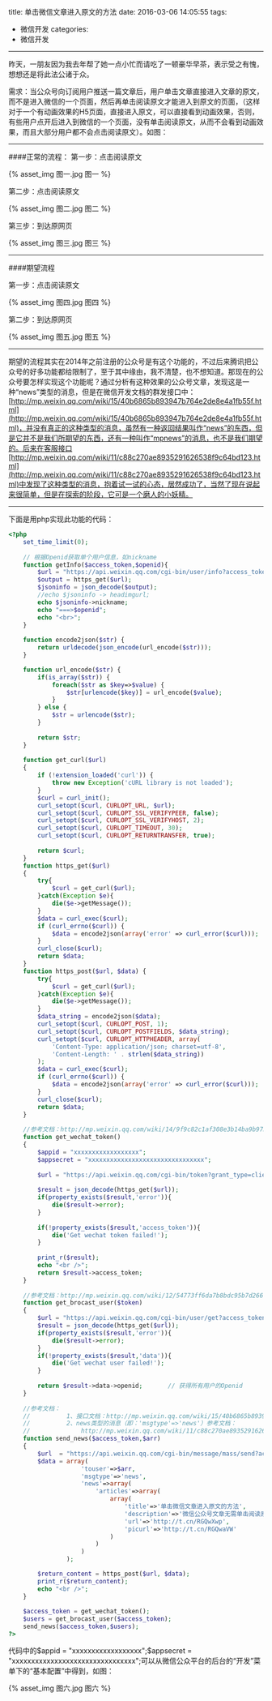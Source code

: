 title: 单击微信文章进入原文的方法
date: 2016-03-06 14:05:55
tags:
  - 微信开发
categories:
  - 微信开发
---
昨天，一朋友因为我去年帮了她一点小忙而请吃了一顿豪华早茶，表示受之有愧，想想还是将此法公诸于众。

需求：当公众号向订阅用户推送一篇文章后，用户单击文章直接进入文章的原文，而不是进入微信的一个页面，然后再单击阅读原文才能进入到原文的页面，（这样对于一个有动画效果的H5页面，直接进入原文，可以直接看到动画效果，否则，有些用户点开后进入到微信的一个页面，没有单击阅读原文，从而不会看到动画效果，而且大部分用户都不会点击阅读原文）。如图：

---
####正常的流程：
第一步：点击阅读原文

{% asset_img 图一.jpg 图一 %}  

<!--more-->

第二步：点击阅读原文

{% asset_img 图二.jpg 图二 %}  

第三步：到达原网页

{% asset_img 图三.jpg 图三 %}
  
---
####期望流程

第一步：点击阅读原文

{% asset_img 图四.jpg 图四 %}  

第二步：到达原网页

{% asset_img 图五.jpg 图五 %}  

---

期望的流程其实在2014年之前注册的公众号是有这个功能的，不过后来腾讯把公众号的好多功能都给限制了，至于其中缘由，我不清楚，也不想知道。那现在的公众号要怎样实现这个功能呢？通过分析有这种效果的公众号文章，发现这是一种“news”类型的消息，但是在微信开发文档的群发接口中：[http://mp.weixin.qq.com/wiki/15/40b6865b893947b764e2de8e4a1fb55f.html](http://mp.weixin.qq.com/wiki/15/40b6865b893947b764e2de8e4a1fb55f.html)，并没有真正的这种类型的消息，虽然有一种返回结果叫作“news”的东西，但是它并不是我们所期望的东西，还有一种叫作“mpnews”的消息，也不是我们期望的。后来在客服接口[http://mp.weixin.qq.com/wiki/11/c88c270ae8935291626538f9c64bd123.html](http://mp.weixin.qq.com/wiki/11/c88c270ae8935291626538f9c64bd123.html)中发现了这种类型的消息，抱着试一试的心态，居然成功了，当然了现在说起来很简单，但是在探索的阶段，它可是一个磨人的小妖精。

---

下面是用php实现此功能的代码：

```php
<?php	
	set_time_limit(0);
	
	// 根据Openid获取单个用户信息，如nickname
	function getInfo($access_token,$openid){
		$url = "https://api.weixin.qq.com/cgi-bin/user/info?access_token=$access_token&openid=$openid";
		$output = https_get($url);
		$jsoninfo = json_decode($output);
		//echo $jsoninfo -> headimgurl;
		echo $jsoninfo->nickname;
		echo "===>$openid";
		echo "<br>";			
	}	
	
	function encode2json($str) {
		return urldecode(json_encode(url_encode($str)));	
	}

	function url_encode($str) {
		if(is_array($str)) {
			foreach($str as $key=>$value) {
				$str[urlencode($key)] = url_encode($value);
			}
		} else {
			$str = urlencode($str);
		}
		
		return $str;
	}
	
	function get_curl($url)
	{
		if (!extension_loaded('curl')) {
            throw new Exception('cURL library is not loaded');
        }
		$curl = curl_init();       
		curl_setopt($curl, CURLOPT_URL, $url);       
		curl_setopt($curl, CURLOPT_SSL_VERIFYPEER, false);
		curl_setopt($curl, CURLOPT_SSL_VERIFYHOST, 2);
		curl_setopt($curl, CURLOPT_TIMEOUT, 30); 
		curl_setopt($curl, CURLOPT_RETURNTRANSFER, true); 
		
		return $curl;
	}
	function https_get($url)
	{       
		try{
			$curl = get_curl($url);
		}catch(Exception $e){
			die($e->getMessage());
		}
		$data = curl_exec($curl);       
		if (curl_errno($curl)) {
			$data = encode2json(array('error' => curl_error($curl)));
		}       
		curl_close($curl);       
		return $data;
	}
	function https_post($url, $data) {
		try{
			$curl = get_curl($url);
		}catch(Exception $e){
			die($e->getMessage());
		}
		$data_string = encode2json($data);
		curl_setopt($curl, CURLOPT_POST, 1);
		curl_setopt($curl, CURLOPT_POSTFIELDS, $data_string);
		curl_setopt($curl, CURLOPT_HTTPHEADER, array(
			'Content-Type: application/json; charset=utf-8',
			'Content-Length: ' . strlen($data_string))
		);
		$data = curl_exec($curl);       
		if (curl_errno($curl)) {
			$data = encode2json(array('error' => curl_error($curl)));
		}       
		curl_close($curl);       
		return $data;
	}
	
	//参考文档：http://mp.weixin.qq.com/wiki/14/9f9c82c1af308e3b14ba9b973f99a8ba.html
	function get_wechat_token()
	{
		$appid = "xxxxxxxxxxxxxxxxxx";
		$appsecret = "xxxxxxxxxxxxxxxxxxxxxxxxxxxxxxxx";
		
		$url = "https://api.weixin.qq.com/cgi-bin/token?grant_type=client_credential&appid=$appid&secret=$appsecret";
		
		$result = json_decode(https_get($url));
		if(property_exists($result,'error')){
			die($result->error);
		}
		
		if(!property_exists($result,'access_token')){
			die('Get wechat token failed!');
		}
		
		print_r($result);
		echo "<br />";
		return $result->access_token;
	}
	
	//参考文档：http://mp.weixin.qq.com/wiki/12/54773ff6da7b8bdc95b7d2667d84b1d4.html
	function get_brocast_user($token)
	{
		$url = "https://api.weixin.qq.com/cgi-bin/user/get?access_token=$token&next_openid=";
		$result = json_decode(https_get($url));
		if(property_exists($result,'error')){
			die($result->error);
		}
		if(!property_exists($result,'data')){
			die('Get wechat user failed!');
		}
			 
		return $result->data->openid;		// 获得所有用户的Openid
	}
	
	//参考文档：
	//			1、接口文档：http://mp.weixin.qq.com/wiki/15/40b6865b893947b764e2de8e4a1fb55f.html
	//          2、news类型的消息（即：'msgtype'=>'news'）参考文档：	
	//				http://mp.weixin.qq.com/wiki/11/c88c270ae8935291626538f9c64bd123.html
	function send_news($access_token,$arr)
	{
		$url  = "https://api.weixin.qq.com/cgi-bin/message/mass/send?access_token=$access_token";
		$data = array(
					'touser'=>$arr,
					'msgtype'=>'news',
					'news'=>array(
						'articles'=>array(
							array(
								'title'=>'单击微信文章进入原文的方法',
								'description'=>'微信公众号文章无需单击阅读原文直接进入到原文的方法',
								'url'=>'http://t.cn/RGQwXwp',
								'picurl'=>'http://t.cn/RGQwaVW'
							)
						)
					)
				); 

		$return_content = https_post($url, $data);
		print_r($return_content);
		echo "<br />";
	}
	
	$access_token = get_wechat_token();
	$users = get_brocast_user($access_token);
	send_news($access_token,$users);
?>

```

代码中的$appid = "xxxxxxxxxxxxxxxxxx";$appsecret = "xxxxxxxxxxxxxxxxxxxxxxxxxxxxxxxx";可以从微信公众平台的后台的“开发”菜单下的“基本配置”中得到，如图：

{% asset_img 图六.jpg 图六 %}  

